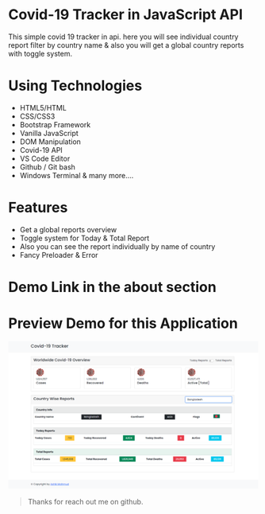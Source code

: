 # Covid-19 Tracker in JavaScript API

This simple covid 19 tracker in api. here you will see individual country report filter by country name & also you will get a global country reports with toggle system.

# Using Technologies
- HTML5/HTML
- CSS/CSS3
- Bootstrap Framework
- Vanilla JavaScript
- DOM Manipulation
- Covid-19 API
- VS Code Editor
- Github / Git bash
- Windows Terminal
& many more....

# Features
- Get a global reports overview 
- Toggle system for Today & Total Report
- Also you can see the report individually by name of country
- Fancy Preloader & Error


# Demo Link in the about section

# Preview Demo for this Application
![imageScreenshot](./preview.png)


> Thanks for reach out me on github.